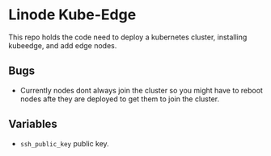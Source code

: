 # Linode Kube-Edge

This repo holds the code need to deploy a kubernetes cluster, installing
kubeedge, and add edge nodes.

## Bugs

* Currently nodes dont always join the cluster so you might have to reboot nodes
afte they are deployed to get them to join the cluster.

## Variables

* `ssh_public_key` public key.
